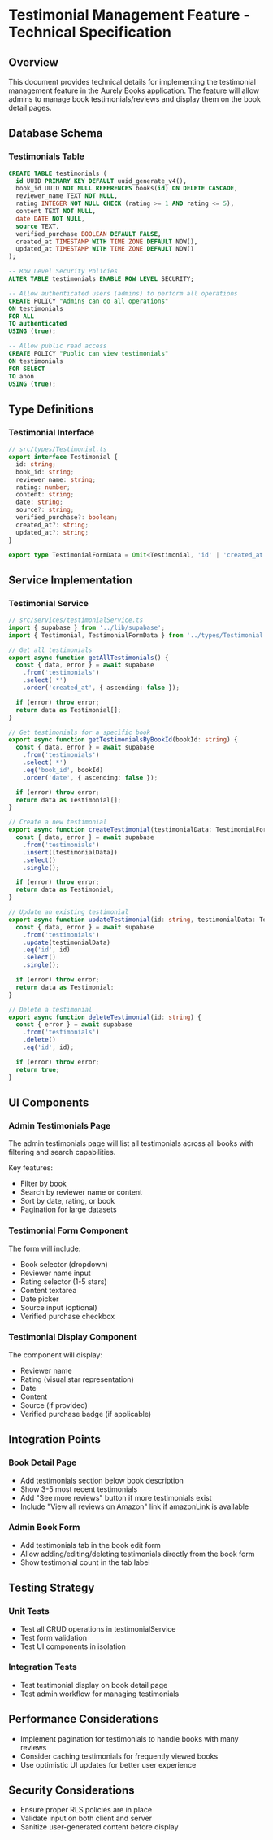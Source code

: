 # Testimonial Management Feature - Technical Specification

## Overview
This document provides technical details for implementing the testimonial management feature in the Aurely Books application. The feature will allow admins to manage book testimonials/reviews and display them on the book detail pages.

## Database Schema

### Testimonials Table
```sql
CREATE TABLE testimonials (
  id UUID PRIMARY KEY DEFAULT uuid_generate_v4(),
  book_id UUID NOT NULL REFERENCES books(id) ON DELETE CASCADE,
  reviewer_name TEXT NOT NULL,
  rating INTEGER NOT NULL CHECK (rating >= 1 AND rating <= 5),
  content TEXT NOT NULL,
  date DATE NOT NULL,
  source TEXT,
  verified_purchase BOOLEAN DEFAULT FALSE,
  created_at TIMESTAMP WITH TIME ZONE DEFAULT NOW(),
  updated_at TIMESTAMP WITH TIME ZONE DEFAULT NOW()
);

-- Row Level Security Policies
ALTER TABLE testimonials ENABLE ROW LEVEL SECURITY;

-- Allow authenticated users (admins) to perform all operations
CREATE POLICY "Admins can do all operations" 
ON testimonials 
FOR ALL 
TO authenticated 
USING (true);

-- Allow public read access
CREATE POLICY "Public can view testimonials" 
ON testimonials 
FOR SELECT 
TO anon 
USING (true);
```

## Type Definitions

### Testimonial Interface
```typescript
// src/types/Testimonial.ts
export interface Testimonial {
  id: string;
  book_id: string;
  reviewer_name: string;
  rating: number;
  content: string;
  date: string;
  source?: string;
  verified_purchase?: boolean;
  created_at?: string;
  updated_at?: string;
}

export type TestimonialFormData = Omit<Testimonial, 'id' | 'created_at' | 'updated_at'>;
```

## Service Implementation

### Testimonial Service
```typescript
// src/services/testimonialService.ts
import { supabase } from '../lib/supabase';
import { Testimonial, TestimonialFormData } from '../types/Testimonial';

// Get all testimonials
export async function getAllTestimonials() {
  const { data, error } = await supabase
    .from('testimonials')
    .select('*')
    .order('created_at', { ascending: false });

  if (error) throw error;
  return data as Testimonial[];
}

// Get testimonials for a specific book
export async function getTestimonialsByBookId(bookId: string) {
  const { data, error } = await supabase
    .from('testimonials')
    .select('*')
    .eq('book_id', bookId)
    .order('date', { ascending: false });

  if (error) throw error;
  return data as Testimonial[];
}

// Create a new testimonial
export async function createTestimonial(testimonialData: TestimonialFormData) {
  const { data, error } = await supabase
    .from('testimonials')
    .insert([testimonialData])
    .select()
    .single();

  if (error) throw error;
  return data as Testimonial;
}

// Update an existing testimonial
export async function updateTestimonial(id: string, testimonialData: TestimonialFormData) {
  const { data, error } = await supabase
    .from('testimonials')
    .update(testimonialData)
    .eq('id', id)
    .select()
    .single();

  if (error) throw error;
  return data as Testimonial;
}

// Delete a testimonial
export async function deleteTestimonial(id: string) {
  const { error } = await supabase
    .from('testimonials')
    .delete()
    .eq('id', id);

  if (error) throw error;
  return true;
}
```

## UI Components

### Admin Testimonials Page
The admin testimonials page will list all testimonials across all books with filtering and search capabilities.

Key features:
- Filter by book
- Search by reviewer name or content
- Sort by date, rating, or book
- Pagination for large datasets

### Testimonial Form Component
The form will include:
- Book selector (dropdown)
- Reviewer name input
- Rating selector (1-5 stars)
- Content textarea
- Date picker
- Source input (optional)
- Verified purchase checkbox

### Testimonial Display Component
The component will display:
- Reviewer name
- Rating (visual star representation)
- Date
- Content
- Source (if provided)
- Verified purchase badge (if applicable)

## Integration Points

### Book Detail Page
- Add testimonials section below book description
- Show 3-5 most recent testimonials
- Add "See more reviews" button if more testimonials exist
- Include "View all reviews on Amazon" link if amazonLink is available

### Admin Book Form
- Add testimonials tab in the book edit form
- Allow adding/editing/deleting testimonials directly from the book form
- Show testimonial count in the tab label

## Testing Strategy

### Unit Tests
- Test all CRUD operations in testimonialService
- Test form validation
- Test UI components in isolation

### Integration Tests
- Test testimonial display on book detail page
- Test admin workflow for managing testimonials

## Performance Considerations
- Implement pagination for testimonials to handle books with many reviews
- Consider caching testimonials for frequently viewed books
- Use optimistic UI updates for better user experience

## Security Considerations
- Ensure proper RLS policies are in place
- Validate input on both client and server
- Sanitize user-generated content before display
